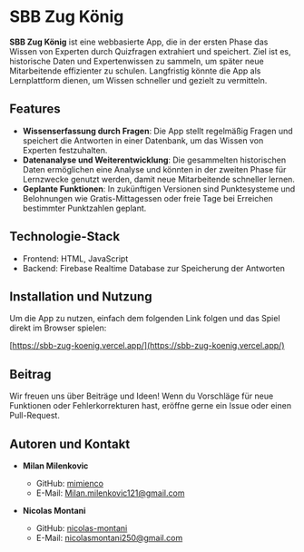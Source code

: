 # SBB Zug König

**SBB Zug König** ist eine webbasierte App, die in der ersten Phase das Wissen von Experten durch Quizfragen extrahiert und speichert. Ziel ist es, historische Daten und Expertenwissen zu sammeln, um später neue Mitarbeitende effizienter zu schulen. Langfristig könnte die App als Lernplattform dienen, um Wissen schneller und gezielt zu vermitteln.

## Features

- **Wissenserfassung durch Fragen**: Die App stellt regelmäßig Fragen und speichert die Antworten in einer Datenbank, um das Wissen von Experten festzuhalten.
- **Datenanalyse und Weiterentwicklung**: Die gesammelten historischen Daten ermöglichen eine Analyse und könnten in der zweiten Phase für Lernzwecke genutzt werden, damit neue Mitarbeitende schneller lernen.
- **Geplante Funktionen**: In zukünftigen Versionen sind Punktesysteme und Belohnungen wie Gratis-Mittagessen oder freie Tage bei Erreichen bestimmter Punktzahlen geplant.

## Technologie-Stack

- Frontend: HTML, JavaScript
- Backend: Firebase Realtime Database zur Speicherung der Antworten

## Installation und Nutzung

Um die App zu nutzen, einfach dem folgenden Link folgen und das Spiel direkt im Browser spielen:

[https://sbb-zug-koenig.vercel.app/](https://sbb-zug-koenig.vercel.app/)

## Beitrag

Wir freuen uns über Beiträge und Ideen! Wenn du Vorschläge für neue Funktionen oder Fehlerkorrekturen hast, eröffne gerne ein Issue oder einen Pull-Request.

## Autoren und Kontakt

- **Milan Milenkovic**  
  - GitHub: [mimienco](https://github.com/mimienco)  
  - E-Mail: [Milan.milenkovic121@gmail.com](mailto:Milan.milenkovic121@gmail.com)
  
- **Nicolas Montani**  
  - GitHub: [nicolas-montani](https://github.com/nicolas-montani)  
  - E-Mail: [nicolasmontani250@gmail.com](mailto:nicolasmontani250@gmail.com)
